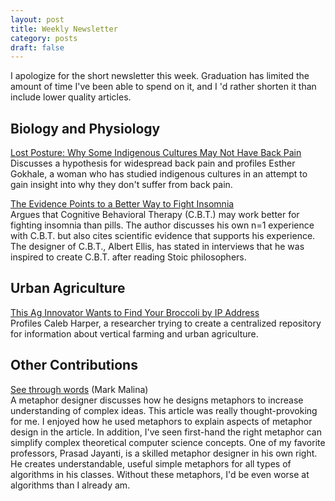 ```yaml
---
layout: post
title: Weekly Newsletter
category: posts
draft: false
---
```

I apologize for the short newsletter this week. Graduation has limited the amount of time I've been able to spend on it, and I 'd rather shorten it than include lower quality articles.

## Biology and Physiology
[Lost Posture: Why Some Indigenous Cultures May Not Have Back Pain](http://www.npr.org/sections/goatsandsoda/2015/06/08/412314701/lost-posture-why-indigenous-cultures-dont-have-back-pain)  
Discusses a hypothesis for widespread back pain and profiles Esther Gokhale, a woman who has studied indigenous cultures in an attempt to gain insight into why they don't suffer from back pain.

[The Evidence Points to a Better Way to Fight Insomnia](http://www.nytimes.com/2015/06/09/upshot/the-evidence-points-to-a-better-way-to-fight-insomnia.html?_r=0&abt=0002&abg=0)  
Argues that Cognitive Behavioral Therapy (C.B.T.) may work better for fighting insomnia than pills. The author discusses his own n=1 experience with C.B.T. but also cites scientific evidence that supports his experience.
The designer of C.B.T., Albert Ellis, has stated in interviews that he was inspired to create C.B.T. after reading Stoic philosophers.

## Urban Agriculture
[This Ag Innovator Wants to Find Your Broccoli by IP Address](http://theplate.nationalgeographic.com/2015/06/10/this-ag-innovator-wants-to-find-your-broccoli-by-ip-address/)  
Profiles Caleb Harper, a researcher trying to create a centralized repository for information about vertical farming and urban agriculture.

## Other Contributions
[See through words](http://aeon.co/magazine/culture/how-to-design-a-metaphor/) (Mark Malina)  
A metaphor designer discusses how he designs metaphors to increase understanding of complex ideas. This article was really thought-provoking for me. I enjoyed how he used metaphors to explain aspects of metaphor design in the article. In addition, I've seen first-hand the right metaphor can simplify complex theoretical computer science concepts. One of my favorite professors, Prasad Jayanti, is a skilled metaphor designer in his own right. He creates understandable, useful simple metaphors for all types of algorithms in his classes. Without these metaphors, I'd be even worse at algorithms than I already am.
